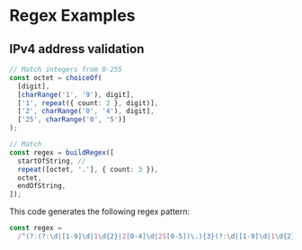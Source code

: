 # Regex Examples

## IPv4 address validation

```ts
// Match integers from 0-255
const octet = choiceOf(
  [digit],
  [charRange('1', '9'), digit],
  ['1', repeat({ count: 2 }, digit)],
  ['2', charRange('0', '4'), digit],
  ['25', charRange('0', '5')]
);

// Match
const regex = buildRegex([
  startOfString, //
  repeat([octet, '.'], { count: 3 }),
  octet,
  endOfString,
]);
```

This code generates the following regex pattern:

```ts
const regex =
  /^(?:(?:\d|[1-9]\d|1\d{2}|2[0-4]\d|25[0-5])\.){3}(?:\d|[1-9]\d|1\d{2}|2[0-4]\d|25[0-5])$/;
```
